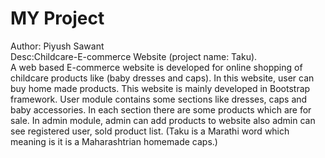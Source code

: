 <h1>MY Project</h1>
Author: Piyush Sawant<br>
Desc:Childcare-E-commerce Website (project name: Taku).<br>
A web based E-commerce website is developed for online shopping of childcare products like (baby dresses and caps). In this website, user can buy home made products. This website is mainly developed in Bootstrap framework. User module contains some sections like dresses, caps and baby accessories. In each section there are some products which are for sale. In admin module, admin can add products to website also admin can see registered user, sold product list. (Taku is a Marathi word which meaning is it is a Maharashtrian homemade caps.)
